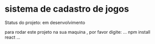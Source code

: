 <h1>sistema de cadastro de jogos</h1>

Status do projeto: em desenvolvimento


para rodar este projeto na sua maquina , por favor digite: 
...
npm install react
...
